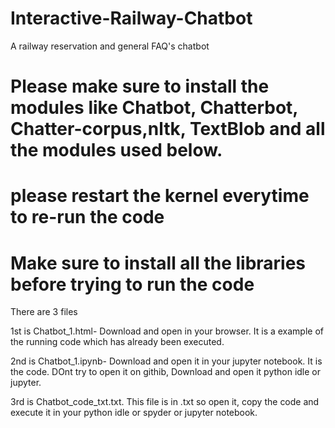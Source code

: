 # Interactive-Railway-Chatbot
A railway reservation  and general FAQ's chatbot 

# Please make sure to install the modules like Chatbot, Chatterbot, Chatter-corpus,nltk, TextBlob and all the modules used below. 
# please restart the kernel everytime to re-run the code 
# Make sure to install all the libraries before trying to run the code

There are 3 files

1st is  Chatbot_1.html- Download and open in your browser. It is a example of the running code which has already been executed.

2nd is Chatbot_1.ipynb- Download and open it in your jupyter notebook. It is the code. DOnt try to open it on githib, Download and open it python idle or jupyter.

3rd is Chatbot_code_txt.txt. This file is in .txt so open it, copy the code and execute it in your python idle or spyder or jupyter notebook. 
